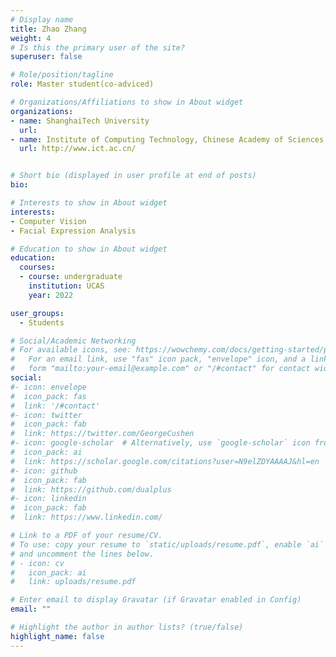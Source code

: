 ```yaml
---
# Display name
title: Zhao Zhang
weight: 4
# Is this the primary user of the site?
superuser: false

# Role/position/tagline
role: Master student(co-adviced)

# Organizations/Affiliations to show in About widget
organizations:
- name: ShanghaiTech University
  url: 
- name: Institute of Computing Technology, Chinese Academy of Sciences
  url: http://www.ict.ac.cn/


# Short bio (displayed in user profile at end of posts)
bio:

# Interests to show in About widget
interests:
- Computer Vision
- Facial Expression Analysis

# Education to show in About widget
education:
  courses:
  - course: undergraduate
    institution: UCAS
    year: 2022

user_groups:
  - Students

# Social/Academic Networking
# For available icons, see: https://wowchemy.com/docs/getting-started/page-builder/#icons
#   For an email link, use "fas" icon pack, "envelope" icon, and a link in the
#   form "mailto:your-email@example.com" or "/#contact" for contact widget.
social:
#- icon: envelope
#  icon_pack: fas
#  link: '/#contact'
#- icon: twitter
#  icon_pack: fab
#  link: https://twitter.com/GeorgeCushen
#- icon: google-scholar  # Alternatively, use `google-scholar` icon from `ai` icon pack
#  icon_pack: ai
#  link: https://scholar.google.com/citations?user=N9elZDYAAAAJ&hl=en
#- icon: github
#  icon_pack: fab
#  link: https://github.com/dualplus
#- icon: linkedin
#  icon_pack: fab
#  link: https://www.linkedin.com/

# Link to a PDF of your resume/CV.
# To use: copy your resume to `static/uploads/resume.pdf`, enable `ai` icons in `params.toml`, 
# and uncomment the lines below.
# - icon: cv
#   icon_pack: ai
#   link: uploads/resume.pdf

# Enter email to display Gravatar (if Gravatar enabled in Config)
email: ""

# Highlight the author in author lists? (true/false)
highlight_name: false
---
```

